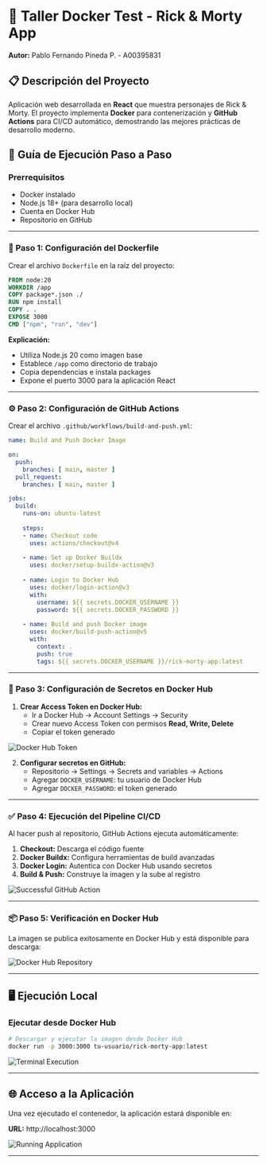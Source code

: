 # 🐳 Taller Docker Test - Rick & Morty App

**Autor:** Pablo Fernando Pineda P. - A00395831

## 📋 Descripción del Proyecto

Aplicación web desarrollada en **React** que muestra personajes de Rick & Morty. El proyecto implementa **Docker** para contenerización y **GitHub Actions** para CI/CD automático, demostrando las mejores prácticas de desarrollo moderno.

## 🚀 Guía de Ejecución Paso a Paso

### Prerrequisitos

- Docker instalado
- Node.js 18+ (para desarrollo local)
- Cuenta en Docker Hub
- Repositorio en GitHub

---

### 📝 Paso 1: Configuración del Dockerfile

Crear el archivo `Dockerfile` en la raíz del proyecto:

```dockerfile
FROM node:20
WORKDIR /app
COPY package*.json ./
RUN npm install
COPY . .
EXPOSE 3000
CMD ["npm", "run", "dev"]
```

**Explicación:**
- Utiliza Node.js 20 como imagen base
- Establece `/app` como directorio de trabajo
- Copia dependencias e instala packages
- Expone el puerto 3000 para la aplicación React

---

### ⚙️ Paso 2: Configuración de GitHub Actions

Crear el archivo `.github/workflows/build-and-push.yml`:

```yaml
name: Build and Push Docker Image

on:
  push:
    branches: [ main, master ]
  pull_request:
    branches: [ main, master ]

jobs:
  build:
    runs-on: ubuntu-latest
    
    steps:
    - name: Checkout code
      uses: actions/checkout@v4
    
    - name: Set up Docker Buildx
      uses: docker/setup-buildx-action@v3
    
    - name: Login to Docker Hub
      uses: docker/login-action@v3
      with:
        username: ${{ secrets.DOCKER_USERNAME }}
        password: ${{ secrets.DOCKER_PASSWORD }}
    
    - name: Build and push Docker image
      uses: docker/build-push-action@v5
      with:
        context: .
        push: true
        tags: ${{ secrets.DOCKER_USERNAME }}/rick-morty-app:latest
```

---

### 🔑 Paso 3: Configuración de Secretos en Docker Hub

1. **Crear Access Token en Docker Hub:**
   - Ir a Docker Hub → Account Settings → Security
   - Crear nuevo Access Token con permisos **Read, Write, Delete**
   - Copiar el token generado

![Docker Hub Token](https://github.com/user-attachments/assets/c034b62d-7288-4da8-a4d6-d259e5f16d1a)

2. **Configurar secretos en GitHub:**
   - Repositorio → Settings → Secrets and variables → Actions
   - Agregar `DOCKER_USERNAME`: tu usuario de Docker Hub
   - Agregar `DOCKER_PASSWORD`: el token generado

---

### ✅ Paso 4: Ejecución del Pipeline CI/CD

Al hacer push al repositorio, GitHub Actions ejecuta automáticamente:

1. **Checkout:** Descarga el código fuente
2. **Docker Buildx:** Configura herramientas de build avanzadas
3. **Docker Login:** Autentica con Docker Hub usando secretos
4. **Build & Push:** Construye la imagen y la sube al registro

![Successful GitHub Action](https://github.com/user-attachments/assets/d5defec6-2ec6-4604-a36c-3e63df5cd730)

---

### 📦 Paso 5: Verificación en Docker Hub

La imagen se publica exitosamente en Docker Hub y está disponible para descarga:

![Docker Hub Repository](https://github.com/user-attachments/assets/3729a739-27f1-4620-adf7-f602fe462018)

---

## 🖥️ Ejecución Local

### Ejecutar desde Docker Hub

```bash
# Descargar y ejecutar la imagen desde Docker Hub
docker run -p 3000:3000 tu-usuario/rick-morty-app:latest
```

![Terminal Execution](https://github.com/user-attachments/assets/1cfe0ea3-e03d-42f0-9932-789b1efcb3aa)

---

## 🌐 Acceso a la Aplicación

Una vez ejecutado el contenedor, la aplicación estará disponible en:

**URL:** http://localhost:3000

![Running Application](https://github.com/user-attachments/assets/ace5a026-f943-4d2b-b3c6-f8b5d5075461)

---
